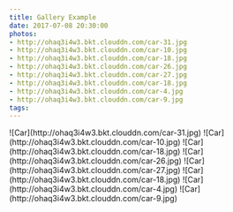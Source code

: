 ```yaml
---
title: Gallery Example
date: 2017-07-08 20:30:00
photos:
- http://ohaq3i4w3.bkt.clouddn.com/car-31.jpg
- http://ohaq3i4w3.bkt.clouddn.com/car-10.jpg
- http://ohaq3i4w3.bkt.clouddn.com/car-18.jpg
- http://ohaq3i4w3.bkt.clouddn.com/car-26.jpg
- http://ohaq3i4w3.bkt.clouddn.com/car-27.jpg
- http://ohaq3i4w3.bkt.clouddn.com/car-18.jpg
- http://ohaq3i4w3.bkt.clouddn.com/car-4.jpg
- http://ohaq3i4w3.bkt.clouddn.com/car-9.jpg    
tags:
---
```


<div class="justified-gallery">
![Car](http://ohaq3i4w3.bkt.clouddn.com/car-31.jpg)
![Car](http://ohaq3i4w3.bkt.clouddn.com/car-10.jpg)
![Car](http://ohaq3i4w3.bkt.clouddn.com/car-18.jpg)
![Car](http://ohaq3i4w3.bkt.clouddn.com/car-26.jpg)
![Car](http://ohaq3i4w3.bkt.clouddn.com/car-27.jpg)
![Car](http://ohaq3i4w3.bkt.clouddn.com/car-18.jpg)
![Car](http://ohaq3i4w3.bkt.clouddn.com/car-4.jpg)
![Car](http://ohaq3i4w3.bkt.clouddn.com/car-9.jpg)
</div>
